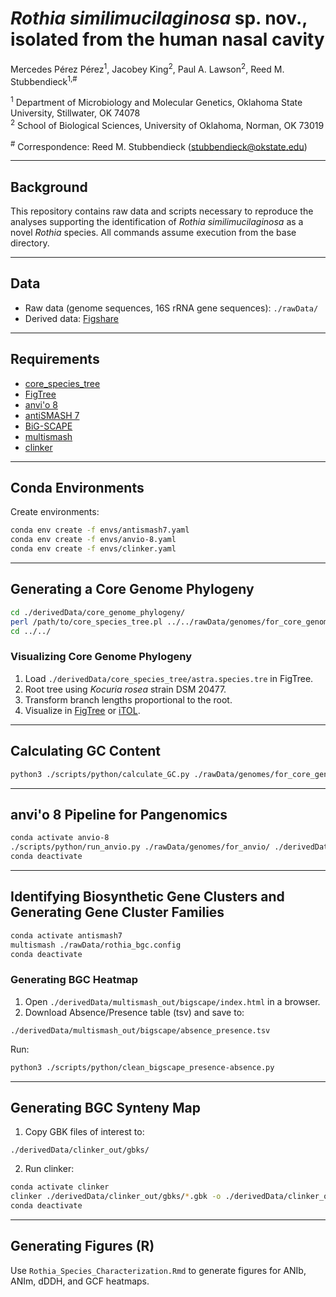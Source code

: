 # *Rothia similimucilaginosa* sp. nov., isolated from the human nasal cavity

Mercedes Pérez Pérez<sup>1</sup>, Jacobey King<sup>2</sup>, Paul A. Lawson<sup>2</sup>, Reed M. Stubbendieck<sup>1,#</sup>

<sup>1</sup> Department of Microbiology and Molecular Genetics, Oklahoma State University, Stillwater, OK 74078  
<sup>2</sup> School of Biological Sciences, University of Oklahoma, Norman, OK 73019

<sup>#</sup> Correspondence: Reed M. Stubbendieck ([stubbendieck@okstate.edu](mailto:stubbendieck@okstate.edu))

---

## Background

This repository contains raw data and scripts necessary to reproduce the analyses supporting the identification of *Rothia similimucilaginosa* as a novel *Rothia* species. All commands assume execution from the base directory.

---

## Data

- Raw data (genome sequences, 16S rRNA gene sequences): `./rawData/`
- Derived data: [Figshare](http://www.doi.org/10.6084/m9.figshare.28732967)

---

## Requirements

- [core_species_tree](https://github.com/chevrm/core_species_tree)
- [FigTree](http://tree.bio.ed.ac.uk/software/figtree/)
- [anvi'o 8](https://anvio.org/)
- [antiSMASH 7](https://antismash.secondarymetabolites.org/#!/download)
- [BiG-SCAPE](https://bigscape-corason.secondarymetabolites.org/installation/)
- [multismash](https://github.com/zreitz/multismash)
- [clinker](https://github.com/gamcil/clinker)

---

## Conda Environments

Create environments:

```bash
conda env create -f envs/antismash7.yaml
conda env create -f envs/anvio-8.yaml
conda env create -f envs/clinker.yaml
```

---

## Generating a Core Genome Phylogeny

```bash
cd ./derivedData/core_genome_phylogeny/
perl /path/to/core_species_tree.pl ../../rawData/genomes/for_core_genome_phylogeny/*.fasta
cd ../../
```

### Visualizing Core Genome Phylogeny

1. Load `./derivedData/core_species_tree/astra.species.tre` in FigTree.
2. Root tree using *Kocuria rosea* strain DSM 20477.
3. Transform branch lengths proportional to the root.
4. Visualize in [FigTree](http://tree.bio.ed.ac.uk/software/figtree/) or [iTOL](https://itol.embl.de/).

---

## Calculating GC Content

```bash
python3 ./scripts/python/calculate_GC.py ./rawData/genomes/for_core_genome_phylogeny/
```

---

## anvi'o 8 Pipeline for Pangenomics

```bash
conda activate anvio-8
./scripts/python/run_anvio.py ./rawData/genomes/for_anvio/ ./derivedData/anvio_out/ Rothia 16
conda deactivate
```

---

## Identifying Biosynthetic Gene Clusters and Generating Gene Cluster Families

```bash
conda activate antismash7
multismash ./rawData/rothia_bgc.config
conda deactivate
```

### Generating BGC Heatmap

1. Open `./derivedData/multismash_out/bigscape/index.html` in a browser.
2. Download Absence/Presence table (tsv) and save to:

```
./derivedData/multismash_out/bigscape/absence_presence.tsv
```

Run:

```bash
python3 ./scripts/python/clean_bigscape_presence-absence.py
```

---

## Generating BGC Synteny Map

1. Copy GBK files of interest to:

```
./derivedData/clinker_out/gbks/
```

2. Run clinker:

```bash
conda activate clinker
clinker ./derivedData/clinker_out/gbks/*.gbk -o ./derivedData/clinker_out/alignments -p ./derivedData/clinker_out/clinker_out.html --force
conda deactivate
```

---

## Generating Figures (R)

Use `Rothia_Species_Characterization.Rmd` to generate figures for ANIb, ANIm, dDDH, and GCF heatmaps.


